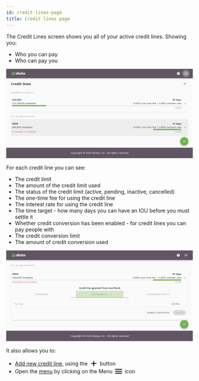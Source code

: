 ```yaml
---
id: credit-lines-page
title: Credit lines page
---
```


The Credit Lines screen shows you all of your active credit lines. Showing you:

- Who you can pay
- Who can pay you

<img src="../assets/web/credit-lines1.JPG" alt="credit lines page image" />

For each credit line you can see:

- The credit limit
- The amount of the credit limit used
- The status of the credit limit (active, pending, inactive, cancelled)
- The one-time fee for using the credit line
- The interest rate for using the credit line
- The time target - how many days you can have an IOU before you must settle it
- Whether credit conversion has been enabled - for credit lines you can pay people with
- The credit conversion limit
- The amount of credit conversion used

<img src="../assets/web/credit-lines2.JPG" alt="credit lines page image" />

It also allows you to:

- [Add new credit line](add-new-credit-line.md), using the <img src="../assets/plus-icon.png" alt="plus icon" width="25" style="margin-bottom: -7px"/> button
- Open the [menu](menu.md) by clicking on the Menu <img src="../assets/menu-icon.png" alt="menu icon" width="25" style="margin-bottom: -7px"/> icon
